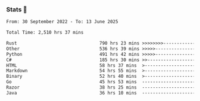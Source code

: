 ### Stats 👋
<!--START_SECTION:waka-->

```txt
From: 30 September 2022 - To: 13 June 2025

Total Time: 2,510 hrs 37 mins

Rust                               790 hrs 23 mins >>>>>>>>-----------------   31.48 %
Other                              536 hrs 39 mins >>>>>--------------------   21.38 %
Python                             491 hrs 42 mins >>>>>--------------------   19.59 %
C#                                 185 hrs 30 mins >>-----------------------   07.39 %
HTML                               58 hrs 37 mins  >------------------------   02.34 %
Markdown                           54 hrs 55 mins  >------------------------   02.19 %
Binary                             52 hrs 40 mins  >------------------------   02.10 %
Go                                 45 hrs 53 mins  -------------------------   01.83 %
Razor                              38 hrs 25 mins  -------------------------   01.53 %
Java                               36 hrs 10 mins  -------------------------   01.44 %
```

<!--END_SECTION:waka-->

<!--
**buhaytza2005/buhaytza2005** is a ✨ _special_ ✨ repository because its `README.md` (this file) appears on your GitHub profile.

Here are some ideas to get you started:

- 🔭 I’m currently working on ...
- 🌱 I’m currently learning ...
- 👯 I’m looking to collaborate on ...
- 🤔 I’m looking for help with ...
- 💬 Ask me about ...
- 📫 How to reach me: ...
- 😄 Pronouns: ...
- ⚡ Fun fact: ...
-->


